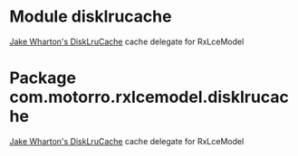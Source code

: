 # Module disklrucache
[Jake Wharton's DiskLruCache](https://github.com/JakeWharton/DiskLruCache) cache delegate for RxLceModel

# Package com.motorro.rxlcemodel.disklrucache
[Jake Wharton's DiskLruCache](https://github.com/JakeWharton/DiskLruCache) cache delegate for RxLceModel
